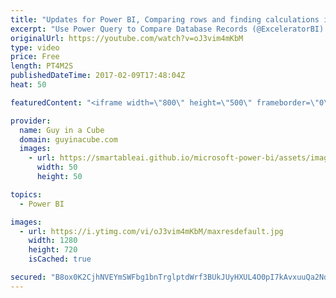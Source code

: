 ```yaml
---
title: "Updates for Power BI, Comparing rows and finding calculations in Profiler"
excerpt: "Use Power Query to Compare Database Records (@ExceleratorBI) http://exceleratorbi.com.au/use-power-query-compare-database-records/  Finding Out Which MDX Calculations Are Being Evaluated By Your Query In Analysis Services Multidimensional (@technitrain) https://blog.crossjoin.co.uk/2017/02/05/finding-out-which-mdx-calculations-are-being-evaluated-by-your-query-in-analysis-services-multidimensional-part-2/"
originalUrl: https://youtube.com/watch?v=oJ3vim4mKbM
type: video
price: Free
length: PT4M2S
publishedDateTime: 2017-02-09T17:48:04Z
heat: 50

featuredContent: "<iframe width=\"800\" height=\"500\" frameborder=\"0\" src=\"https://www.youtube.com/embed/oJ3vim4mKbM\" allow=\"accelerometer; autoplay; encrypted-media; gyroscope; picture-in-picture\" allowfullscreen></iframe>"

provider:
  name: Guy in a Cube
  domain: guyinacube.com
  images:
    - url: https://smartableai.github.io/microsoft-power-bi/assets/images/organizations/guyinacube.com-50x50.jpg
      width: 50
      height: 50

topics:
  - Power BI

images:
  - url: https://i.ytimg.com/vi/oJ3vim4mKbM/maxresdefault.jpg
    width: 1280
    height: 720
    isCached: true

secured: "B8ox0K2CjhNVEYmSWFbg1bnTrglptdWrf3BUkJUyHXUL4O0pI7kAvxuuQa2NdsfGM11vud35/GXn/S6fyy4XryeVv4Yj957gyaGqLueDYmWkE9f/0IBPAXlfLlILsQBbvz3fzreUaA/kdimwPbF1VwuqXo+dLZnu/djrr/b8iTCf/z+NGw7kn+EU7PSiyOfBxPlLV5nMGchG7CZvfRPX/32ALqE19HV1Zi8WrzB5f9xi19FizNClqZlkUV9DTQWAnFiDvWXxmUJ1njb3ZQxnwtKIEaNpgBQ296QRHhKa7dD3E+tpVGw53W3ae473h6B0pyhy4JUcp5HUv3Ebtxcbi28sj9bDCt291Vjva7qOlbEjIk3NsdAnyFL6s5m2xGx/ktR8wbirELPzjM1AvsOY0bO2eek5SyFgeyIjIws5zw8=;kHsLSegmNCSt6diO/86EHA=="
---
```


